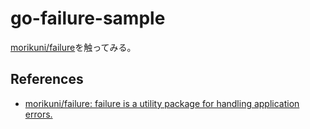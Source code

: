 # go-failure-sample

[morikuni/failure](https://github.com/morikuni/failure)を触ってみる。

## References
- [morikuni/failure: failure is a utility package for handling application errors\.](https://github.com/morikuni/failure)